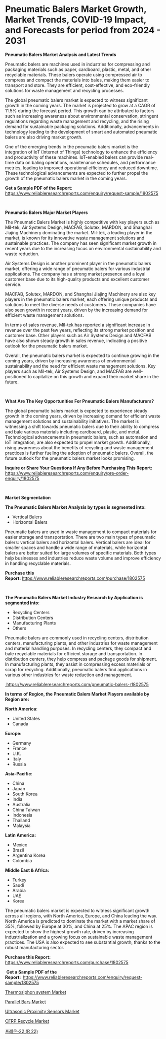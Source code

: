 <p><h1>Pneumatic Balers Market Growth, Market Trends, COVID-19 Impact, and Forecasts for period from 2024 - 2031</h1></p><p><strong>Pneumatic Balers Market Analysis and Latest Trends</strong></p>
<p><p>Pneumatic balers are machines used in industries for compressing and packaging materials such as paper, cardboard, plastic, metal, and other recyclable materials. These balers operate using compressed air to compress and compact the materials into bales, making them easier to transport and store. They are efficient, cost-effective, and eco-friendly solutions for waste management and recycling processes.</p><p>The global pneumatic balers market is expected to witness significant growth in the coming years. The market is projected to grow at a CAGR of 11.5% during the forecast period. This growth can be attributed to factors such as increasing awareness about environmental conservation, stringent regulations regarding waste management and recycling, and the rising demand for sustainable packaging solutions. Additionally, advancements in technology leading to the development of smart and automated pneumatic balers are also driving market growth.</p><p>One of the emerging trends in the pneumatic balers market is the integration of IoT (Internet of Things) technology to enhance the efficiency and productivity of these machines. IoT-enabled balers can provide real-time data on baling operations, maintenance schedules, and performance metrics, leading to improved operational efficiency and reduced downtime. These technological advancements are expected to further propel the growth of the pneumatic balers market in the coming years.</p></p>
<p><strong>Get a Sample PDF of the Report:&nbsp;</strong> <a href="https://www.reliableresearchreports.com/enquiry/request-sample/1802575">https://www.reliableresearchreports.com/enquiry/request-sample/1802575</a></p>
<p>&nbsp;</p>
<p><strong>Pneumatic Balers Major Market Players</strong></p>
<p><p>The Pneumatic Balers Market is highly competitive with key players such as Mil-tek, Air Systems Design, MACFAB, Solutex, MARDON, and Shanghai Jiajing Machinery dominating the market. Mil-tek, a leading player in the market, is known for its innovative waste management solutions and sustainable practices. The company has seen significant market growth in recent years due to the increasing focus on environmental sustainability and waste reduction.</p><p>Air Systems Design is another prominent player in the pneumatic balers market, offering a wide range of pneumatic balers for various industrial applications. The company has a strong market presence and a loyal customer base due to its high-quality products and excellent customer service.</p><p>MACFAB, Solutex, MARDON, and Shanghai Jiajing Machinery are also key players in the pneumatic balers market, each offering unique products and solutions to meet the diverse needs of customers. These companies have also seen growth in recent years, driven by the increasing demand for efficient waste management solutions.</p><p>In terms of sales revenue, Mil-tek has reported a significant increase in revenue over the past few years, reflecting its strong market position and customer base. Other players such as Air Systems Design and MACFAB have also shown steady growth in sales revenue, indicating a positive outlook for the pneumatic balers market.</p><p>Overall, the pneumatic balers market is expected to continue growing in the coming years, driven by increasing awareness of environmental sustainability and the need for efficient waste management solutions. Key players such as Mil-tek, Air Systems Design, and MACFAB are well-positioned to capitalize on this growth and expand their market share in the future.</p></p>
<p>&nbsp;</p>
<p><strong>What Are The Key Opportunities For Pneumatic Balers Manufacturers?</strong></p>
<p><p>The global pneumatic balers market is expected to experience steady growth in the coming years, driven by increasing demand for efficient waste management solutions and sustainability initiatives. The market is witnessing a shift towards pneumatic balers due to their ability to compress and bale various materials including cardboard, plastic, and metal. Technological advancements in pneumatic balers, such as automation and IoT integration, are also expected to propel market growth. Additionally, rising awareness about the benefits of recycling and waste management practices is further fueling the adoption of pneumatic balers. Overall, the future outlook for the pneumatic balers market looks promising.</p></p>
<p><strong>Inquire or Share Your Questions If Any Before Purchasing This Report:</strong> <a href="https://www.reliableresearchreports.com/enquiry/pre-order-enquiry/1802575">https://www.reliableresearchreports.com/enquiry/pre-order-enquiry/1802575</a></p>
<p>&nbsp;</p>
<p><strong>Market Segmentation</strong></p>
<p><strong>The Pneumatic Balers Market Analysis by types is segmented into:</strong></p>
<p><ul><li>Vertical Balers</li><li>Horizontal Balers</li></ul></p>
<p><p>Pneumatic balers are used in waste management to compact materials for easier storage and transportation. There are two main types of pneumatic balers: vertical balers and horizontal balers. Vertical balers are ideal for smaller spaces and handle a wide range of materials, while horizontal balers are better suited for large volumes of specific materials. Both types help businesses and industries reduce waste volume and improve efficiency in handling recyclable materials.</p></p>
<p><strong>Purchase this Report:&nbsp;</strong><a href="https://www.reliableresearchreports.com/purchase/1802575">https://www.reliableresearchreports.com/purchase/1802575</a></p>
<p>&nbsp;</p>
<p><strong>The Pneumatic Balers Market Industry Research by Application is segmented into:</strong></p>
<p><ul><li>Recycling Centers</li><li>Distribution Centers</li><li>Manufacturing Plants</li><li>Others</li></ul></p>
<p><p>Pneumatic balers are commonly used in recycling centers, distribution centers, manufacturing plants, and other industries for waste management and material handling purposes. In recycling centers, they compact and bale recyclable materials for efficient storage and transportation. In distribution centers, they help compress and package goods for shipment. In manufacturing plants, they assist in compressing excess materials or scrap for recycling. Additionally, pneumatic balers find applications in various other industries for waste reduction and management.</p></p>
<p><a href="https://www.reliableresearchreports.com/pneumatic-balers-r1802575">&nbsp;https://www.reliableresearchreports.com/pneumatic-balers-r1802575</a></p>
<p><strong>In terms of Region, the Pneumatic Balers Market Players available by Region are:</strong></p>
<p>
    <p> <strong> North America: </strong>
        <ul>
            <li>United States</li>
            <li>Canada</li>
        </ul>
        </p> 
    <p> <strong> Europe: </strong>
        <ul>
            <li>Germany</li>
            <li>France</li>
            <li>U.K.</li>
            <li>Italy</li>
            <li>Russia</li>
        </ul>
        </p> 
    <p> <strong> Asia-Pacific: </strong>
        <ul>
            <li>China</li>
            <li>Japan</li>
            <li>South Korea</li>
            <li>India</li>
            <li>Australia</li>
            <li>China Taiwan</li>
            <li>Indonesia</li>
            <li>Thailand</li>
            <li>Malaysia</li>
        </ul>
        </p> 
    <p> <strong> Latin America: </strong>
        <ul>
            <li>Mexico</li>
            <li>Brazil</li>
            <li>Argentina Korea</li>
            <li>Colombia</li>
        </ul>
        </p> 
    <p> <strong> Middle East & Africa: </strong>
        <ul>
            <li>Turkey</li>
            <li>Saudi</li>
            <li>Arabia</li>
            <li>UAE</li>
            <li>Korea</li>
        </ul>
    </p>
    </p>
<p><p>The pneumatic balers market is expected to witness significant growth across all regions, with North America, Europe, and China leading the way. North America is predicted to dominate the market with a market share of 35%, followed by Europe at 30%, and China at 25%. The APAC region is expected to show the highest growth rate, driven by increasing industrialization and a growing focus on sustainable waste management practices. The USA is also expected to see substantial growth, thanks to the robust manufacturing sector.</p></p>
<p><strong>Purchase this Report: </strong><a href="https://www.reliableresearchreports.com/purchase/1802575">https://www.reliableresearchreports.com/purchase/1802575</a></p>
<p>&nbsp;<strong>Get a Sample PDF of the Report:&nbsp;&nbsp;</strong><a href="https://www.reliableresearchreports.com/enquiry/request-sample/1802575">https://www.reliableresearchreports.com/enquiry/request-sample/1802575</a></p>
<p><strong></strong></p>
<p><p><a href="https://github.com/sleepman642/Market-Research-Report-List-1/blob/main/thermosiphon-system-market.md">Thermosiphon system Market</a></p><p><a href="https://github.com/btwcqfvq34/Market-Research-Report-List-1/blob/main/parallel-bars-market.md">Parallel Bars Market</a></p><p><a href="https://www.linkedin.com/pulse/comprehensive-analysis-global-ultrasonic-proximity-sensors-5maic?trackingId=%2BhDpGP%2FBHGAuVomf2PB4xQ%3D%3D">Ultrasonic Proximity Sensors Market</a></p><p><a href="https://www.linkedin.com/pulse/insights-cfrp-recycle-market-players-size-geographical-regions-7jice?trackingId=b%2BEUsoE5GlyjR5xVjKOONw%3D%3D">CFRP Recycle Market</a></p><p><a href="https://github.com/berlianaparadilla48/Market-Research-Report-List-1/blob/main/9926731168141.md">프레온-22 (R 22)</a></p></p>